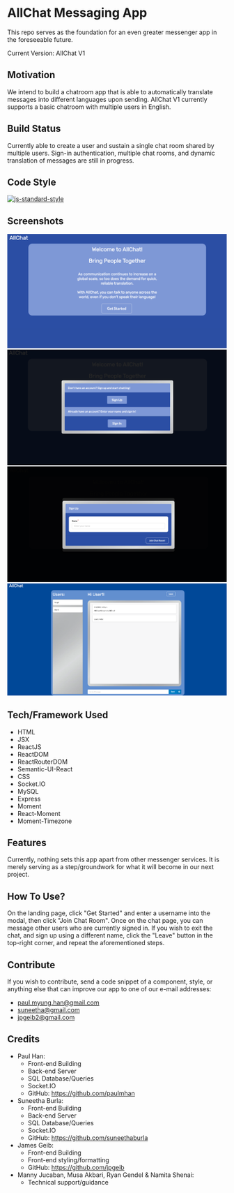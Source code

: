 # AllChat Messaging App

This repo serves as the foundation for an even greater messenger app in the foreseeable future.

Current Version: AllChat V1

## Motivation

We intend to build a chatroom app that is able to automatically translate messages into different languages upon sending. AllChat V1 currently supports a basic chatroom with multiple users in English.

## Build Status

Currently able to create a user and sustain a single chat room shared by multiple users. Sign-in authentication, multiple chat rooms, and dynamic translation of messages are still in progress. 

## Code Style

[![js-standard-style](https://img.shields.io/badge/code%20style-standard-brightgreen.svg?style=flat)](https://github.com/feross/standard)

## Screenshots
![](client/src/assets/images/LandingPage.png)
![](client/src/assets/images/FirstModal.png)
![](client/src/assets/images/SignUpModal.png)
![](client/src/assets/images/Chat.png)

## Tech/Framework Used

- HTML
- JSX
- ReactJS
- ReactDOM
- ReactRouterDOM
- Semantic-UI-React
- CSS
- Socket.IO
- MySQL
- Express
- Moment
- React-Moment
- Moment-Timezone

## Features

Currently, nothing sets this app apart from other messenger services. It is merely serving as a step/groundwork for what it will become in our next project.

## How To Use?

On the landing page, click "Get Started" and enter a username into the modal, then click "Join Chat Room". Once on the chat page, you can message other users who are currently signed in. If you wish to exit the chat, and sign up using a different name, click the "Leave" button in the top-right corner, and repeat the aforementioned steps.

## Contribute

If you wish to contribute, send a code snippet of a component, style, or anything else that can improve our app to one of our e-mail addresses:

- paul.myung.han@gmail.com
- suneetha@gmail.com
- jpgeib2@gmail.com

## Credits

- Paul Han: 
    - Front-end Building
    - Back-end Server 
    - SQL Database/Queries 
    - Socket.IO
    - GitHub: https://github.com/paulmhan
- Suneetha Burla: 
    - Front-end Building 
    - Back-end Server
    - SQL Database/Queries
    - Socket.IO 
    - GitHub: https://github.com/suneethaburla
- James Geib: 
    - Front-end Building
    - Front-end styling/formatting 
    - GitHub: https://github.com/jpgeib
- Manny Jucaban, Musa Akbari, Ryan Gendel & Namita Shenai:
    - Technical support/guidance


